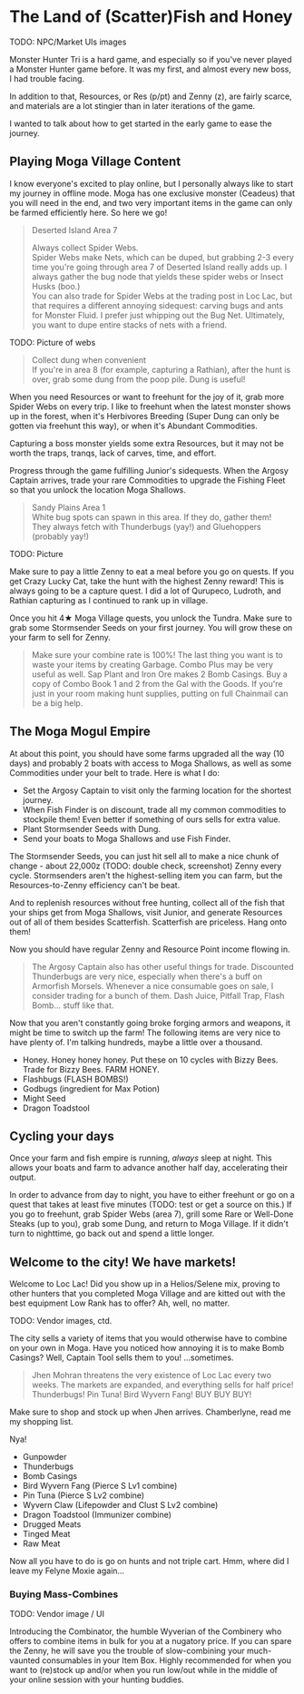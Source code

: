 # The Land of (Scatter)Fish and Honey

TODO:  NPC/Market UIs images

Monster Hunter Tri is a hard game, and especially so if you've never played a Monster Hunter game before. It was my first, and almost every new boss, I had trouble facing.

In addition to that, Resources, or Res (p/pt) and Zenny (z), are fairly scarce, and materials are a lot stingier than in later iterations of the game.

I wanted to talk about how to get started in the early game to ease the journey.


## Playing Moga Village Content

I know everyone's excited to play online, but I personally always like to start my journey in offline mode. Moga has one exclusive monster (Ceadeus) that you will need in the end, and two very important items in the game can only be farmed efficiently here. So here we go!

> Deserted Island Area 7
> 
> Always collect Spider Webs.  
> Spider Webs make Nets, which can be duped, but grabbing 2-3 every time you're going through area 7 of Deserted Island really adds up. I always gather the bug node that yields these spider webs or Insect Husks (boo.)  
> You can also trade for Spider Webs at the trading post in Loc Lac, but that requires a different annoying sidequest: carving bugs and ants for Monster Fluid. I prefer just whipping out the Bug Net.
> Ultimately, you want to dupe entire stacks of nets with a friend.

TODO: Picture of webs

> Collect dung when convenient  
> If you're in area 8 (for example, capturing a Rathian), after the hunt is over, grab some dung from the poop pile. Dung is useful!  

When you need Resources or want to freehunt for the joy of it, grab more Spider Webs on every trip. I like to freehunt when the latest monster shows up in the forest, when it's Herbivores Breeding (Super Dung can only be gotten via freehunt this way), or when it's Abundant Commodities.

Capturing a boss monster yields some extra Resources, but it may not be worth the traps, tranqs, lack of carves, time, and effort.

Progress through the game fulfilling Junior's sidequests. When the Argosy Captain arrives, trade your rare Commodities to upgrade the Fishing Fleet so that you unlock the location Moga Shallows.

> Sandy Plains Area 1  
> White bug spots can spawn in this area. If they do, gather them!  
> They always fetch with Thunderbugs (yay!) and Gluehoppers (probably yay!)  

TODO: Picture

Make sure to pay a little Zenny to eat a meal before you go on quests. If you get Crazy Lucky Cat, take the hunt with the highest Zenny reward! This is always going to be a capture quest. I did a lot of Qurupeco, Ludroth, and Rathian capturing as I continued to rank up in village.

Once you hit 4★ Moga Village quests, you unlock the Tundra. Make sure to grab some Stormsender Seeds on your first journey. You will grow these on your farm to sell for Zenny.

> Make sure your combine rate is 100%! The last thing you want is to waste your items by creating Garbage.
> Combo Plus may be very useful as well. Sap Plant and Iron Ore makes 2 Bomb Casings.
> Buy a copy of Combo Book 1 and 2 from the Gal with the Goods. 
> If you're just in your room making hunt supplies, putting on full Chainmail can be a big help.

## The Moga Mogul Empire

At about this point, you should have some farms upgraded all the way (10 days) and probably 2 boats with access to Moga Shallows, as well as some Commodities under your belt to trade. Here is what I do:

- Set the Argosy Captain to visit only the farming location for the shortest journey.  
- When Fish Finder is on discount, trade all my common commodities to stockpile them! Even better if something of ours sells for extra value.  
- Plant Stormsender Seeds with Dung.  
- Send your boats to Moga Shallows and use Fish Finder.  

The Stormsender Seeds, you can just hit sell all to make a nice chunk of change - about 22,000z (TODO: double check, screenshot) Zenny every cycle. Stormsenders aren't the highest-selling item you can farm, but the Resources-to-Zenny efficiency can't be beat.

And to replenish resources without free hunting, collect all of the fish that your ships get from Moga Shallows, visit Junior, and generate Resources out of all of them besides Scatterfish. Scatterfish are priceless. Hang onto them!

Now you should have regular Zenny and Resource Point income flowing in.
 
> The Argosy Captain also has other useful things for trade. Discounted Thunderbugs are very nice, especially when there's a buff on Armorfish Morsels. Whenever a nice consumable goes on sale, I consider trading for a bunch of them. Dash Juice, Pitfall Trap, Flash Bomb... stuff like that.

Now that you aren't constantly going broke forging armors and weapons, it might be time to switch up the farm! The following items are very nice to have plenty of. I'm talking hundreds, maybe a little over a thousand.

- Honey. Honey honey honey. Put these on 10 cycles with Bizzy Bees. Trade for Bizzy Bees. FARM HONEY.  
- Flashbugs (FLASH BOMBS!)  
- Godbugs (ingredient for Max Potion)  
- Might Seed  
- Dragon Toadstool  

## Cycling your days
Once your farm and fish empire is running, *always* sleep at night. This allows your boats and farm to advance another half day, accelerating their output.

In order to advance from day to night, you have to either freehunt or go on a quest that takes at least five minutes (TODO: test or get a source on this.) If you go to freehunt, grab Spider Webs (area 7), grill some Rare or Well-Done Steaks (up to you), grab some Dung, and return to Moga Village. If it didn't turn to nighttime, go back out and spend a little longer.

## Welcome to the city! We have markets!
Welcome to Loc Lac! Did you show up in a Helios/Selene mix, proving to other hunters that you completed Moga Village and are kitted out with the best equipment Low Rank has to offer? Ah, well, no matter.

TODO: Vendor images, ctd.

The city sells a variety of items that you would otherwise have to combine on your own in Moga. Have you noticed how annoying it is to make Bomb Casings? Well, Captain Tool sells them to you! ...sometimes. 

> Jhen Mohran threatens the very existence of Loc Lac every two weeks. The markets are expanded, and everything sells for half price! Thunderbugs! Pin Tuna! Bird Wyvern Fang! BUY BUY BUY!

Make sure to shop and stock up when Jhen arrives. Chamberlyne, read me my shopping list.

Nya!
- Gunpowder
- Thunderbugs
- Bomb Casings
- Bird Wyvern Fang (Pierce S Lv1 combine)
- Pin Tuna (Pierce S Lv2 combine)
- Wyvern Claw (Lifepowder and Clust S Lv2 combine)
- Dragon Toadstool (Immunizer combine)
- Drugged Meats
- Tinged Meat
- Raw Meat

Now all you have to do is go on hunts and not triple cart. Hmm, where did I leave my Felyne Moxie again...

### Buying Mass-Combines

TODO: Vendor image / UI  

Introducing the Combinator, the humble Wyverian of the Combinery who offers to combine items in bulk for you at a nugatory price.  If you can spare the Zenny, he will save you the trouble of slow-combining your much-vaunted consumables in your Item Box.  Highly recommended for when you want to (re)stock up and/or when you run low/out while in the middle of your online session with your hunting buddies.
